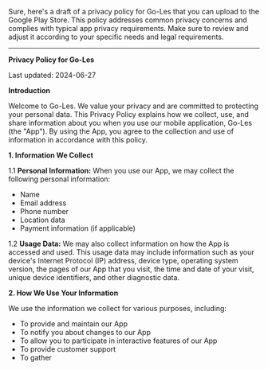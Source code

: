 Sure, here's a draft of a privacy policy for Go-Les that you can upload to the Google Play Store. This policy addresses common privacy concerns and complies with typical app privacy requirements. Make sure to review and adjust it according to your specific needs and legal requirements.

---

**Privacy Policy for Go-Les**

Last updated: 2024-06-27

**Introduction**

Welcome to Go-Les. We value your privacy and are committed to protecting your personal data. This Privacy Policy explains how we collect, use, and share information about you when you use our mobile application, Go-Les (the "App"). By using the App, you agree to the collection and use of information in accordance with this policy.

**1. Information We Collect**

1.1 **Personal Information:**
When you use our App, we may collect the following personal information:
- Name
- Email address
- Phone number
- Location data
- Payment information (if applicable)

1.2 **Usage Data:**
We may also collect information on how the App is accessed and used. This usage data may include information such as your device's Internet Protocol (IP) address, device type, operating system version, the pages of our App that you visit, the time and date of your visit, unique device identifiers, and other diagnostic data.

**2. How We Use Your Information**

We use the information we collect for various purposes, including:
- To provide and maintain our App
- To notify you about changes to our App
- To allow you to participate in interactive features of our App
- To provide customer support
- To gather
